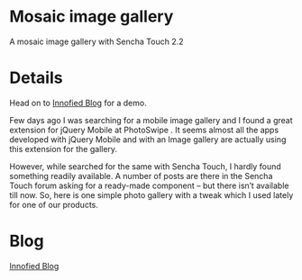 Mosaic image gallery
=============

A mosaic image gallery with Sencha Touch 2.2

Details
=============

Head on to <a target="_blank" href="http://innofied.com/mosaic-image-gallery-with-sencha-touch-2-2/">Innofied Blog</a> for a demo.

Few days ago I was searching for a mobile image gallery and I found a great extension for jQuery Mobile at PhotoSwipe . It seems almost all the apps developed with jQuery Mobile and with an Image gallery are actually using this extension for the gallery.

However, while searched for the same with Sencha Touch, I hardly found something readily available. A number of  posts are there in the Sencha Touch forum asking for a ready-made component – but there isn’t available till now. So, here is one simple photo gallery with a tweak which I used lately for one of our products.

Blog
=============

<a href="http://innofied.com/mosaic-image-gallery-with-sencha-touch-2-2/">Innofied Blog</a>

